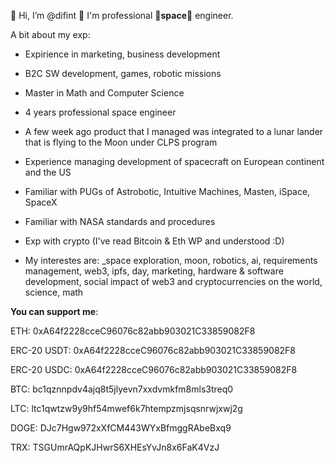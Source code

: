 👋 Hi, I’m @difint
👀 I'm professional 🚀**space**🚀 engineer.

A bit about my exp:
- Expirience in marketing, business development
- B2C SW development, games, robotic missions
- Master in Math and Computer Science 
- 4 years professional space engineer
- A few week ago product that I managed was integrated to a lunar lander that is flying to the Moon under CLPS program
- Experience managing development of spacecraft on European continent and the US
- Familiar with PUGs of Astrobotic, Intuitive Machines, Masten, iSpace, SpaceX
- Familiar with NASA standards and procedures
- Exp with crypto (I've read Bitcoin & Eth WP and understood :D)

- My interestes are: _space exploration, moon, robotics, ai, requirements management, web3, ipfs, day, marketing, hardware & software development, social impact of web3 and cryptocurrencies on the world, science, math


**You can support me**:

ETH: 0xA64f2228cceC96076c82abb903021C33859082F8

ERC-20 USDT: 0xA64f2228cceC96076c82abb903021C33859082F8

ERC-20 USDC: 0xA64f2228cceC96076c82abb903021C33859082F8

BTC: bc1qznnpdv4ajq8t5jlyevn7xxdvmkfm8mls3treq0

LTC: ltc1qwtzw9y9hf54mwef6k7htempzmjsqsnrwjxwj2g

DOGE: DJc7Hgw972xXfCM443WYxBfmggRAbeBxq9

TRX: TSGUmrAQpKJHwrS6XHEsYvJn8x6FaK4VzJ
